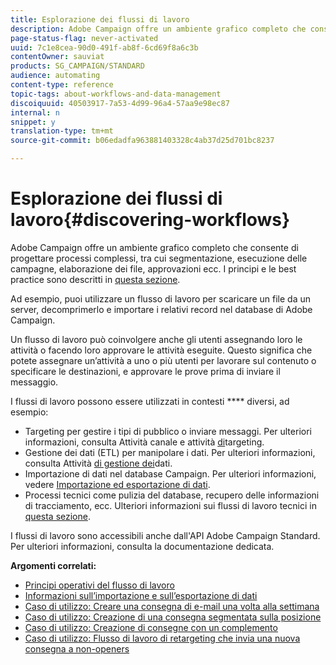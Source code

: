 ```yaml
---
title: Esplorazione dei flussi di lavoro
description: Adobe Campaign offre un ambiente grafico completo che consente di progettare e automatizzare i processi.
page-status-flag: never-activated
uuid: 7c1e8cea-90d0-491f-ab8f-6cd69f8a6c3b
contentOwner: sauviat
products: SG_CAMPAIGN/STANDARD
audience: automating
content-type: reference
topic-tags: about-workflows-and-data-management
discoiquuid: 40503917-7a53-4d99-96a4-57aa9e98ec87
internal: n
snippet: y
translation-type: tm+mt
source-git-commit: b06edadfa963881403328c4ab37d25d701bc8237

---
```



# Esplorazione dei flussi di lavoro{#discovering-workflows}

Adobe Campaign offre un ambiente [](../../automating/using/workflow-interface.md) grafico completo che consente di progettare processi [](../../automating/using/workflow-operating-principles.md) complessi, tra cui segmentazione, esecuzione delle campagne, elaborazione dei file, approvazioni ecc. I principi e le best practice sono descritti in [questa sezione](../../automating/using/building-a-workflow.md).

Ad esempio, puoi utilizzare un flusso di lavoro per scaricare un file da un server, decomprimerlo e importare i relativi record nel database di Adobe Campaign.

Un flusso di lavoro può coinvolgere anche gli utenti assegnando loro le attività o facendo loro approvare le attività eseguite. Questo significa che potete assegnare un’attività a uno o più utenti per lavorare sul contenuto o specificare le destinazioni, e approvare le prove prima di inviare il messaggio.

I flussi di lavoro possono essere utilizzati in contesti **** diversi, ad esempio:

* Targeting per gestire i tipi di pubblico o inviare messaggi. Per ulteriori informazioni, consulta Attività [](../../automating/using/about-channel-activities.md) canale e attività [di](../../automating/using/about-targeting-activities.md)targeting.
* Gestione dei dati (ETL) per manipolare i dati. Per ulteriori informazioni, consulta Attività [di gestione dei](../../automating/using/about-data-management-activities.md)dati.
* Importazione di dati nel database Campaign. Per ulteriori informazioni, vedere [Importazione ed esportazione di dati](../../automating/using/about-data-import-and-export.md).
* Processi tecnici come pulizia del database, recupero delle informazioni di tracciamento, ecc. Ulteriori informazioni sui flussi di lavoro tecnici in [questa sezione](../../administration/using/technical-workflows.md).

I flussi di lavoro sono accessibili anche dall'API Adobe Campaign Standard. Per ulteriori informazioni, consulta la documentazione [](../../api/using/managing-workflows.md)dedicata.

**Argomenti correlati:**

* [Principi operativi del flusso di lavoro](../../automating/using/workflow-operating-principles.md)
* [Informazioni sull’importazione e sull’esportazione di dati](../../automating/using/about-data-import-and-export.md)
* [Caso di utilizzo: Creare una consegna di e-mail una volta alla settimana](../../automating/using/workflow-weekly-offer.md)
* [Caso di utilizzo: Creazione di una consegna segmentata sulla posizione](../../automating/using/workflow-segmentation-location.md)
* [Caso di utilizzo: Creazione di consegne con un complemento](../../automating/using/workflow-created-query-with-complement.md)
* [Caso di utilizzo: Flusso di lavoro di retargeting che invia una nuova consegna a non-openers](../../automating/using/workflow-cross-channel-retargeting.md)
